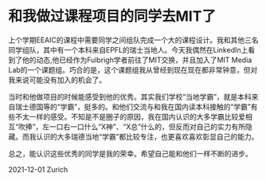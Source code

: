 # 和我做过课程项目的同学去MIT了

上个学期EEAIC的课程中需要同学之间组队完成一个大的课程设计。我和其他三名同学组队，其中有一个本科来自EPFL的瑞士当地人。今天我偶然在LinkedIn上看到了他的动态,他已经作为Fulbrigh学者前往了MIT交换，并且加入了MIT Media Lab的一个课题组。巧合的是，这个课题组我从曾经到现在现在都非常钟意，但对我来说可能没有加入的机会了。

当时和他做项目的时候能感受到他的优秀。其实我们学校“当地学霸”，就是本科来自瑞士德国等的“学霸”，挺多的。和他们交流与和我在国内读本科接触的“学霸”有些不太一样的感受。不知是不是圈子的原因，我在国内认识的大多学霸比较爱相互“吹捧”，左一口右一口什么“X神”、“X总”什么的，但反而对自己的实力有所隐藏。而我认识的大多瑞德当地“学霸”都比较专注，也更喜欢喜欢彰显自己的能力。

总之，能认识这些优秀的同学是我的荣幸。希望自己能和他们一样不断的进步。

2021-12-01 Zurich
